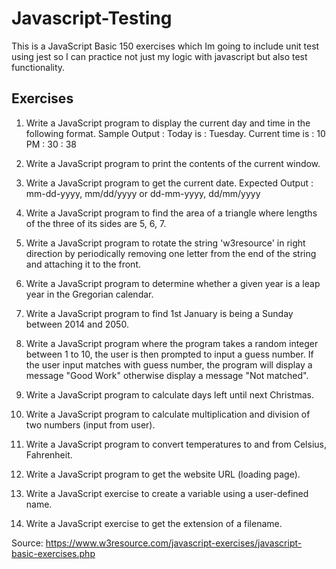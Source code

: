 # Javascript-Testing

This is a JavaScript Basic 150 exercises which Im going to include unit test using jest so I can practice not just my logic with javascript but also test functionality.

## Exercises

1. Write a JavaScript program to display the current day and time in the following format.
   Sample Output : Today is : Tuesday.
   Current time is : 10 PM : 30 : 38

2. Write a JavaScript program to print the contents of the current window.

3. Write a JavaScript program to get the current date.
   Expected Output :
   mm-dd-yyyy, mm/dd/yyyy or dd-mm-yyyy, dd/mm/yyyy

4. Write a JavaScript program to find the area of a triangle where lengths of the three of its sides are 5, 6, 7.

5. Write a JavaScript program to rotate the string 'w3resource' in right direction by periodically removing one letter from the end of the string and attaching it to the front.

6. Write a JavaScript program to determine whether a given year is a leap year in the Gregorian calendar.

7. Write a JavaScript program to find 1st January is being a Sunday between 2014 and 2050.

8. Write a JavaScript program where the program takes a random integer between 1 to 10, the user is then prompted to input a guess number. If the user input matches with guess number, the program will display a message "Good Work" otherwise display a message "Not matched".

9. Write a JavaScript program to calculate days left until next Christmas.

10. Write a JavaScript program to calculate multiplication and division of two numbers (input from user).

11. Write a JavaScript program to convert temperatures to and from Celsius, Fahrenheit.

12. Write a JavaScript program to get the website URL (loading page).

13. Write a JavaScript exercise to create a variable using a user-defined name.

14. Write a JavaScript exercise to get the extension of a filename.

Source: https://www.w3resource.com/javascript-exercises/javascript-basic-exercises.php
